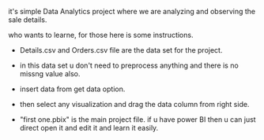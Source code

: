 it's simple Data Analytics project where we are analyzing and observing the sale details.

who wants to learne, for those here is some instructions.
- Details.csv and Orders.csv file are the data set for the project.
- in this data set u don't need to preprocess anything and there is no missng value also.
- insert data from get data option.
- then select any visualization and drag the data column from right side.

- "first one.pbix" is the main project file. if u have power BI then u can just direct open it and edit it and learn it easily.
